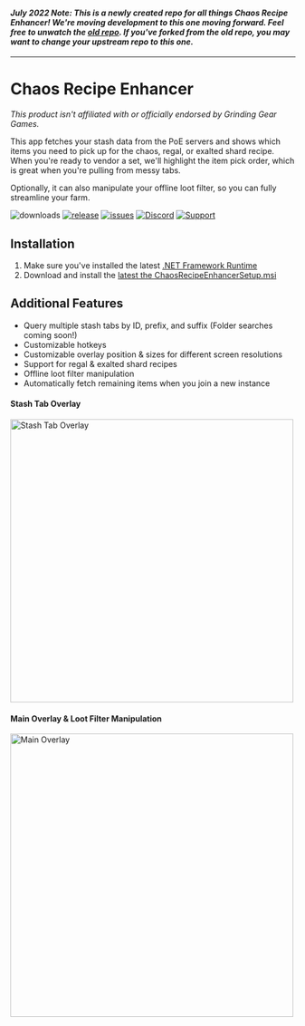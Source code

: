#### _July 2022 Note: This is a newly created repo for all things Chaos Recipe Enhancer! We're moving development to this one moving forward. Feel free to unwatch the [old repo](https://github.com/kosace/EnhancePoEApp). If you've forked from the old repo, you may want to change your upstream repo to this one._

---

# Chaos Recipe Enhancer

_This product isn't affiliated with or officially endorsed by Grinding Gear Games._

This app fetches your stash data from the PoE servers and shows which items you need to pick up for the chaos, regal, or exalted shard recipe. When you're ready to vendor a set, we'll highlight the item pick order, which is great when you're pulling from messy tabs. 

Optionally, it can also manipulate your offline loot filter, so you can fully streamline your farm.

![downloads][downloads-badge]
[![release][releases-badge]][releases-link]
[![issues][issues-badge]][issues-link]
[![Discord][discord-badge]][discord-link]
[![Support][support-badge]][support-link]

## Installation

1. Make sure you've installed the latest [.NET Framework Runtime](https://dotnet.microsoft.com/en-us/download/dotnet-framework)
2. Download and install the [latest the ChaosRecipeEnhancerSetup.msi](https://github.com/ChaosRecipeEnhancer/ChaosRecipeEnhancer/releases)

## Additional Features

 - Query multiple stash tabs by ID, prefix, and suffix (Folder searches coming soon!)
 - Customizable hotkeys
 - Customizable overlay position & sizes for different screen resolutions
 - Support for regal & exalted shard recipes
 - Offline loot filter manipulation
 - Automatically fetch remaining items when you join a new instance

#### Stash Tab Overlay

<img src="https://github.com/ChaosRecipeEnhancer/ChaosRecipeEnhancer/blob/master/DocumentationAssets/Stash-Tab-Overlay.gif" width="500" alt="Stash Tab Overlay">

#### Main Overlay & Loot Filter Manipulation

<img src="https://github.com/ChaosRecipeEnhancer/ChaosRecipeEnhancer/blob/master/DocumentationAssets/Main-Overlay.png" width="500" alt="Main Overlay">

[downloads-badge]: https://img.shields.io/github/downloads/kosace/EnhancePoEApp/total?style=for-the-badge&logo=github
[discord-badge]: https://img.shields.io/discord/786617230879883307?color=5865f2&label=Discord&style=for-the-badge&logo=discord&link
[discord-link]: https://discord.gg/TcVCJD8w
[releases-badge]: https://img.shields.io/github/v/release/kosace/EnhancePoEApp?style=for-the-badge&logo=github
[releases-link]: https://github.com/ChaosRecipeEnhancer/ChaosRecipeEnhancer/releases
[issues-badge]: https://img.shields.io/github/issues-raw/kosace/EnhancePoEApp?style=for-the-badge
[issues-link]: https://github.com/ChaosRecipeEnhancer/ChaosRecipeEnhancer/issues
[support-badge]: https://img.shields.io/badge/Paypal-Support-<COLOR>?style=for-the-badge&logo=paypal&color=ffae29
[support-link]: https://www.paypal.com/donate/?hosted_button_id=4NDCV5J5NTEWS
